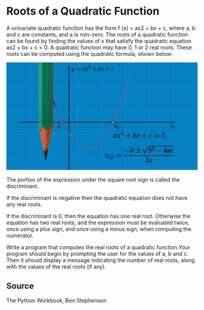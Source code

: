 # Roots of a Quadratic Function

A univariate quadratic function has the form f (x) = ax2 + bx + c, where a, b and c are constants, and a is non-zero. The roots of a quadratic function can be found by finding the values of x that satisfy the quadratic equation ax2 + bx + c = 0. A quadratic function may have 0, 1 or 2 real roots. These roots can be computed using the quadratic formula, shown below:

![Quadratic function](./assets/Quadratic-func.png)

The portion of the expression under the square root sign is called the discriminant. 

If the discriminant is negative then the quadratic equation does not have any real roots.

If the discriminant is 0, then the equation has one real root. Otherwise the equation has two real roots, and the expression must be evaluated twice, once using a plus sign, and once using a minus sign, when computing the numerator.

Write a program that computes the real roots of a quadratic function.Your program should begin by prompting the user for the values of a, b and c. Then it should display a message indicating the number of real roots, along with the values of the real roots (if any).

## Source

The Python Workbook, Ben Stephenson
